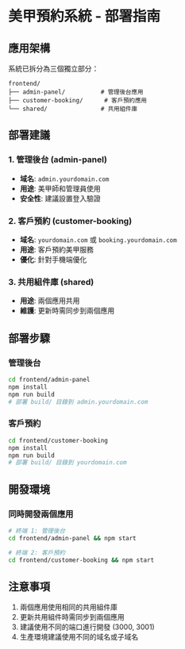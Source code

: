 # 美甲預約系統 - 部署指南

## 應用架構

系統已拆分為三個獨立部分：

```
frontend/
├── admin-panel/          # 管理後台應用
├── customer-booking/      # 客戶預約應用
└── shared/               # 共用組件庫
```

## 部署建議

### 1. 管理後台 (admin-panel)
- **域名**: `admin.yourdomain.com`
- **用途**: 美甲師和管理員使用
- **安全性**: 建議設置登入驗證

### 2. 客戶預約 (customer-booking)
- **域名**: `yourdomain.com` 或 `booking.yourdomain.com`
- **用途**: 客戶預約美甲服務
- **優化**: 針對手機端優化

### 3. 共用組件庫 (shared)
- **用途**: 兩個應用共用
- **維護**: 更新時需同步到兩個應用

## 部署步驟

### 管理後台
```bash
cd frontend/admin-panel
npm install
npm run build
# 部署 build/ 目錄到 admin.yourdomain.com
```

### 客戶預約
```bash
cd frontend/customer-booking
npm install
npm run build
# 部署 build/ 目錄到 yourdomain.com
```

## 開發環境

### 同時開發兩個應用
```bash
# 終端 1: 管理後台
cd frontend/admin-panel && npm start

# 終端 2: 客戶預約
cd frontend/customer-booking && npm start
```

## 注意事項

1. 兩個應用使用相同的共用組件庫
2. 更新共用組件時需同步到兩個應用
3. 建議使用不同的端口進行開發 (3000, 3001)
4. 生產環境建議使用不同的域名或子域名
